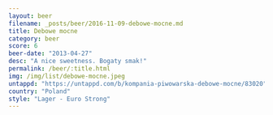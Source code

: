 ```yaml
---
layout: beer
filename: _posts/beer/2016-11-09-debowe-mocne.md
title: Debowe mocne
category: beer
score: 6
beer-date: "2013-04-27"
desc: "A nice sweetness. Bogaty smak!"
permalink: /beer/:title.html
img: /img/list/debowe-mocne.jpeg
untappd: "https://untappd.com/b/kompania-piwowarska-debowe-mocne/83020"
country: "Poland"
style: "Lager - Euro Strong"
---
```


